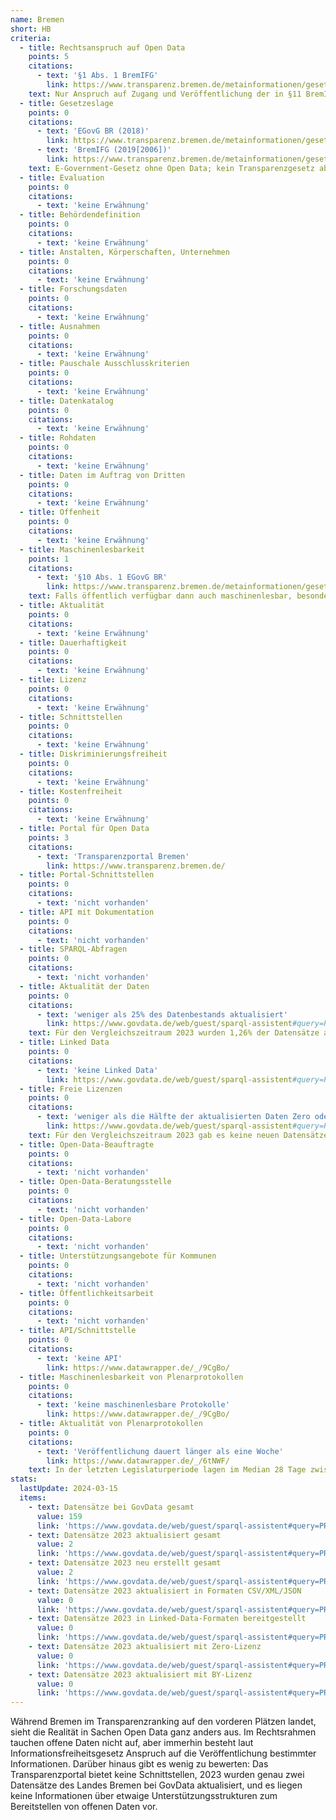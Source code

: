 ```yaml
---
name: Bremen
short: HB
criteria:
  - title: Rechtsanspruch auf Open Data
    points: 5
    citations:
      - text: '§1 Abs. 1 BremIFG'
        link: https://www.transparenz.bremen.de/metainformationen/gesetz-ueber-die-freiheit-des-zugangs-zu-informationen-fuer-das-land-bremen-bremer-informationsfreiheitsgesetz-bremifg-vom-16-mai-2006-127977?asl=bremen203_tpgesetz.c.55340.de&template=20_gp_ifg_meta_detail_d#jlr-IFGBRV2P1
    text: Nur Anspruch auf Zugang und Veröffentlichung der in §11 BremIFG genannten Informationen
  - title: Gesetzeslage
    points: 0
    citations:
      - text: 'EGovG BR (2018)'
        link: https://www.transparenz.bremen.de/metainformationen/gesetz-zur-foerderung-der-elektronischen-verwaltung-in-bremen-vom-20-maerz-2018-112242
      - text: 'BremIFG (2019[2006])'
        link: https://www.transparenz.bremen.de/metainformationen/gesetz-ueber-die-freiheit-des-zugangs-zu-informationen-fuer-das-land-bremen-bremer-informationsfreiheitsgesetz-bremifg-vom-16-mai-2006-127977     
    text: E-Government-Gesetz ohne Open Data; kein Transparenzgesetz aber IFG mit bestimmten veröffentlichungspflichtigen Informationen 
  - title: Evaluation
    points: 0
    citations:
      - text: 'keine Erwähnung'
  - title: Behördendefinition
    points: 0
    citations:
      - text: 'keine Erwähnung'
  - title: Anstalten, Körperschaften, Unternehmen
    points: 0
    citations:
      - text: 'keine Erwähnung'
  - title: Forschungsdaten
    points: 0
    citations:
      - text: 'keine Erwähnung'
  - title: Ausnahmen
    points: 0
    citations:
      - text: 'keine Erwähnung'
  - title: Pauschale Ausschlusskriterien
    points: 0
    citations:
      - text: 'keine Erwähnung'
  - title: Datenkatalog
    points: 0
    citations:
      - text: 'keine Erwähnung'
  - title: Rohdaten
    points: 0
    citations:
      - text: 'keine Erwähnung'
  - title: Daten im Auftrag von Dritten
    points: 0
    citations:
      - text: 'keine Erwähnung'
  - title: Offenheit
    points: 0
    citations:
      - text: 'keine Erwähnung'
  - title: Maschinenlesbarkeit
    points: 1
    citations:
      - text: '§10 Abs. 1 EGovG BR'
        link: https://www.transparenz.bremen.de/metainformationen/gesetz-zur-foerderung-der-elektronischen-verwaltung-in-bremen-vom-20-maerz-2018-112242?asl=bremen203_tpgesetz.c.55340.de&template=20_gp_ifg_meta_detail_d#jlr-EGovGBRpP10
    text: Falls öffentlich verfügbar dann auch maschinenlesbar, besonders falls es ein Weiterverwendungsinteresse gibt (DNG)
  - title: Aktualität
    points: 0
    citations:
      - text: 'keine Erwähnung'
  - title: Dauerhaftigkeit
    points: 0
    citations:
      - text: 'keine Erwähnung'
  - title: Lizenz
    points: 0
    citations:
      - text: 'keine Erwähnung'
  - title: Schnittstellen
    points: 0
    citations:
      - text: 'keine Erwähnung'
  - title: Diskriminierungsfreiheit
    points: 0
    citations:
      - text: 'keine Erwähnung'
  - title: Kostenfreiheit
    points: 0
    citations:
      - text: 'keine Erwähnung'
  - title: Portal für Open Data
    points: 3
    citations:
      - text: 'Transparenzportal Bremen'
        link: https://www.transparenz.bremen.de/
  - title: Portal-Schnittstellen
    points: 0
    citations:
      - text: 'nicht vorhanden'
  - title: API mit Dokumentation
    points: 0
    citations:
      - text: 'nicht vorhanden'
  - title: SPARQL-Abfragen
    points: 0
    citations:
      - text: 'nicht vorhanden'
  - title: Aktualität der Daten
    points: 0
    citations:
      - text: 'weniger als 25% des Datenbestands aktualisiert'
        link: https://www.govdata.de/web/guest/sparql-assistent#query=PREFIX%20rdf%3A%20%3Chttp%3A%2F%2Fwww.w3.org%2F1999%2F02%2F22-rdf-syntax-ns%23%3E%0APREFIX%20rdfs%3A%20%3Chttp%3A%2F%2Fwww.w3.org%2F2000%2F01%2Frdf-schema%23%3E%0APREFIX%20dct%3A%20%3Chttp%3A%2F%2Fpurl.org%2Fdc%2Fterms%2F%3E%0APREFIX%20dcat%3A%20%3Chttp%3A%2F%2Fwww.w3.org%2Fns%2Fdcat%23%3E%0APREFIX%20contributor%3A%20%3Chttp%3A%2F%2Fdcat-ap.de%2Fdef%2Fcontributors%2F%3E%0A%0A%20SELECT%20%0A%20%20(COUNT(DISTINCT%20%3Fdataset)%20AS%20%3Ftotal_datasets)%0A%0A%20%20WHERE%20%7B%0A%20%20%20%20%3Fdataset%20a%20dcat%3ADataset%20.%0A%20%20%20%20%3Fdataset%20%3FcontributorIDpredicate%20contributor%3AtransparenzportalBremen%20.%0A%20%20%20%20%3Fdataset%20dct%3Amodified%20%3Fmodified%20.%0A%20%20%20%20FILTER(YEAR(%3Fmodified)%20%3D%202023)%20.%0A%0A%20%7D&endpoint=https%3A%2F%2Fwww.govdata.de%2Fsparql&requestMethod=GET&tabTitle=Query&headers=%7B%7D&contentTypeConstruct=text%2Fturtle%2C*%2F*%3Bq%3D0.9&contentTypeSelect=application%2Fsparql-results%2Bjson%2C*%2F*%3Bq%3D0.9&outputFormat=table
    text: Für den Vergleichszeitraum 2023 wurden 1,26% der Datensätze auf das Gesamtdatenvorkommen bezogen neu erstellt oder aktualisiert
  - title: Linked Data
    points: 0
    citations:
      - text: 'keine Linked Data'
        link: https://www.govdata.de/web/guest/sparql-assistent#query=PREFIX%20rdf%3A%20%3Chttp%3A%2F%2Fwww.w3.org%2F1999%2F02%2F22-rdf-syntax-ns%23%3E%0APREFIX%20rdfs%3A%20%3Chttp%3A%2F%2Fwww.w3.org%2F2000%2F01%2Frdf-schema%23%3E%0APREFIX%20dct%3A%20%3Chttp%3A%2F%2Fpurl.org%2Fdc%2Fterms%2F%3E%0APREFIX%20dcat%3A%20%3Chttp%3A%2F%2Fwww.w3.org%2Fns%2Fdcat%23%3E%0APREFIX%20contributor%3A%20%3Chttp%3A%2F%2Fdcat-ap.de%2Fdef%2Fcontributors%2F%3E%0A%0A%20SELECT%20%0A%20%20(COUNT(DISTINCT%20%3Fdataset)%20AS%20%3Ftotal_datasets)%0A%20%20(COUNT(DISTINCT%20%3FdatasetWithLD)%20AS%20%3FdatasetsWithLD)%0A%0A%0A%20%20WHERE%20%7B%0A%20%20%20%20%3Fdataset%20a%20dcat%3ADataset%20.%0A%20%20%20%20%3Fdataset%20%3FcontributorIDpredicate%20contributor%3AtransparenzportalBremen%20.%0A%20%20%20%20%3Fdataset%20dct%3Amodified%20%3Fmodified%20.%0A%20%20%20%20FILTER(YEAR(%3Fmodified)%20%3D%202023)%20.%0A%0A%20%20%20OPTIONAL%20%7B%0A%20%20%20%20%20%20%3Fdataset%20dcat%3Adistribution%20%3Fdistribution1%20.%0A%20%20%20%20%20%20%3Fdistribution1%20dct%3Aformat%20%3Fformat%20.%0A%20%20%20%20FILTER((CONTAINS(LCASE(STR(%3Fformat))%2C%20%22rdf%22))%20%7C%7C%20(CONTAINS(LCASE(STR(%3Fformat))%2C%20%22turtle%22))%20%7C%7C%20(CONTAINS(LCASE(STR(%3Fformat))%2C%20%22n3%22)%7C%7C%20(CONTAINS(LCASE(STR(%3Fformat))%2C%20%22jsonld%22))))%0A%20%20%20%20%20%20BIND(%3Fdataset%20AS%20%3FdatasetWithLD)%0A%20%20%20%20%7D%0A%20%7D&endpoint=https%3A%2F%2Fwww.govdata.de%2Fsparql&requestMethod=GET&tabTitle=Query&headers=%7B%7D&contentTypeConstruct=text%2Fturtle%2C*%2F*%3Bq%3D0.9&contentTypeSelect=application%2Fsparql-results%2Bjson%2C*%2F*%3Bq%3D0.9&outputFormat=table
  - title: Freie Lizenzen
    points: 0
    citations:
      - text: 'weniger als die Hälfte der aktualisierten Daten Zero oder BY-lizensiert'
        link: https://www.govdata.de/web/guest/sparql-assistent#query=PREFIX%20rdf%3A%20%3Chttp%3A%2F%2Fwww.w3.org%2F1999%2F02%2F22-rdf-syntax-ns%23%3E%0APREFIX%20rdfs%3A%20%3Chttp%3A%2F%2Fwww.w3.org%2F2000%2F01%2Frdf-schema%23%3E%0APREFIX%20dct%3A%20%3Chttp%3A%2F%2Fpurl.org%2Fdc%2Fterms%2F%3E%0APREFIX%20dcat%3A%20%3Chttp%3A%2F%2Fwww.w3.org%2Fns%2Fdcat%23%3E%0APREFIX%20contributor%3A%20%3Chttp%3A%2F%2Fdcat-ap.de%2Fdef%2Fcontributors%2F%3E%0A%0A%20SELECT%20%0A%20%20(COUNT(DISTINCT%20%3Fdataset)%20AS%20%3Ftotal_datasets)%0A%20%20(COUNT(DISTINCT%20%3FdatasetWithZeroLicense)%20AS%20%3FdatasetsWithZeroLicense)%0A%20%20(COUNT(DISTINCT%20%3FdatasetWithByLicense)%20AS%20%3FdatasetsWithByLicense)%0A%20%20WHERE%20%7B%0A%20%20%20%20%3Fdataset%20a%20dcat%3ADataset%20.%0A%20%20%20%20%3Fdataset%20%3FcontributorIDpredicate%20contributor%3AtransparenzportalBremen%20.%0A%20%20%20%20%3Fdataset%20dct%3Amodified%20%3Fmodified%20.%0A%20%20%20%20FILTER(YEAR(%3Fmodified)%20%3D%202023)%20.%0A%0A%20%20%20%20OPTIONAL%20%7B%0A%20%20%20%20%20%20%3Fdataset%20dcat%3Adistribution%20%3Fdistribution2%20.%0A%20%20%20%20%20%20%3Fdistribution2%20dct%3Alicense%20%3Flicense%20.%0A%20%20%20%20%20%20FILTER(CONTAINS(LCASE(STR(%3Flicense))%2C%20%22zero%22))%0A%20%20%20%20%20%20BIND(%3Fdataset%20AS%20%3FdatasetWithZeroLicense)%0A%20%20%20%20%7D%0A%20%20OPTIONAL%20%7B%0A%20%20%20%20%20%20%3Fdataset%20dcat%3Adistribution%20%3Fdistribution2%20.%0A%20%20%20%20%20%20%3Fdistribution2%20dct%3Alicense%20%3Flicense%20.%0A%20%20%20%20%20%20FILTER(CONTAINS(LCASE(STR(%3Flicense))%2C%20%22by%22))%0A%20%20%20%20%20%20BIND(%3Fdataset%20AS%20%3FdatasetWithByLicense)%0A%20%20%20%20%7D%0A%20%7D&endpoint=https%3A%2F%2Fwww.govdata.de%2Fsparql&requestMethod=GET&tabTitle=Query&headers=%7B%7D&contentTypeConstruct=text%2Fturtle%2C*%2F*%3Bq%3D0.9&contentTypeSelect=application%2Fsparql-results%2Bjson%2C*%2F*%3Bq%3D0.9&outputFormat=table
    text: Für den Vergleichszeitraum 2023 gab es keine neuen Datensätze mit Zero oder BY-Lizenz
  - title: Open-Data-Beauftragte
    points: 0
    citations:
      - text: 'nicht vorhanden'
  - title: Open-Data-Beratungsstelle
    points: 0
    citations:
      - text: 'nicht vorhanden'
  - title: Open-Data-Labore
    points: 0
    citations:
      - text: 'nicht vorhanden'
  - title: Unterstützungsangebote für Kommunen
    points: 0
    citations:
      - text: 'nicht vorhanden'
  - title: Öffentlichkeitsarbeit
    points: 0
    citations:
      - text: 'nicht vorhanden'
  - title: API/Schnittstelle
    points: 0
    citations:
      - text: 'keine API'
        link: https://www.datawrapper.de/_/9CgBo/
  - title: Maschinenlesbarkeit von Plenarprotokollen
    points: 0
    citations:
      - text: 'keine maschinenlesbare Protokolle'
        link: https://www.datawrapper.de/_/9CgBo/
  - title: Aktualität von Plenarprotokollen
    points: 0
    citations:
      - text: 'Veröffentlichung dauert länger als eine Woche'
        link: https://www.datawrapper.de/_/6tNWF/
    text: In der letzten Legislaturperiode lagen im Median 28 Tage zwischen Sitzung und Veröffentlichung.
stats:
  lastUpdate: 2024-03-15
  items:
    - text: Datensätze bei GovData gesamt
      value: 159
      link: 'https://www.govdata.de/web/guest/sparql-assistent#query=PREFIX%20rdf%3A%20%3Chttp%3A%2F%2Fwww.w3.org%2F1999%2F02%2F22-rdf-syntax-ns%23%3E%0APREFIX%20rdfs%3A%20%3Chttp%3A%2F%2Fwww.w3.org%2F2000%2F01%2Frdf-schema%23%3E%0APREFIX%20dct%3A%20%3Chttp%3A%2F%2Fpurl.org%2Fdc%2Fterms%2F%3E%0APREFIX%20dcat%3A%20%3Chttp%3A%2F%2Fwww.w3.org%2Fns%2Fdcat%23%3E%0APREFIX%20foaf%3A%20%3Chttp%3A%2F%2Fxmlns.com%2Ffoaf%2F0.1%2F%3E%0APREFIX%20contributor%3A%20%3Chttp%3A%2F%2Fdcat-ap.de%2Fdef%2Fcontributors%2F%3E%0A%0ASELECT%20%0A%20%20(COUNT(DISTINCT%20%3Fdataset)%20AS%20%3Ftotal_datasets)%0A%20%20(COUNT(DISTINCT%20%3Fname)%20AS%20%3Ftotal_unique_publishers)%0AWHERE%20%7B%0A%20%20%3Fdataset%20a%20dcat%3ADataset%20.%0A%20%20%3Fdataset%20dct%3Apublisher%20%3Fpublisher%20.%0A%20%20%3Fpublisher%20foaf%3Aname%20%3Fname%20.%0A%20%20%3Fdataset%20%3FcontributorIDpredicate%20contributor%3AtransparenzportalBremen%20.%0A%7D%0A&endpoint=https%3A%2F%2Fwww.govdata.de%2Fsparql&requestMethod=GET&tabTitle=Query&headers=%7B%7D&contentTypeConstruct=text%2Fturtle%2C*%2F*%3Bq%3D0.9&contentTypeSelect=application%2Fsparql-results%2Bjson%2C*%2F*%3Bq%3D0.9&outputFormat=table'
    - text: Datensätze 2023 aktualisiert gesamt
      value: 2
      link: 'https://www.govdata.de/web/guest/sparql-assistent#query=PREFIX%20rdf%3A%20%3Chttp%3A%2F%2Fwww.w3.org%2F1999%2F02%2F22-rdf-syntax-ns%23%3E%0APREFIX%20rdfs%3A%20%3Chttp%3A%2F%2Fwww.w3.org%2F2000%2F01%2Frdf-schema%23%3E%0APREFIX%20dct%3A%20%3Chttp%3A%2F%2Fpurl.org%2Fdc%2Fterms%2F%3E%0APREFIX%20dcat%3A%20%3Chttp%3A%2F%2Fwww.w3.org%2Fns%2Fdcat%23%3E%0APREFIX%20contributor%3A%20%3Chttp%3A%2F%2Fdcat-ap.de%2Fdef%2Fcontributors%2F%3E%0A%0A%20SELECT%20%0A%20%20(COUNT(DISTINCT%20%3Fdataset)%20AS%20%3Ftotal_datasets)%0A%0A%20%20WHERE%20%7B%0A%20%20%20%20%3Fdataset%20a%20dcat%3ADataset%20.%0A%20%20%20%20%3Fdataset%20%3FcontributorIDpredicate%20contributor%3AtransparenzportalBremen%20.%0A%20%20%20%20%3Fdataset%20dct%3Amodified%20%3Fmodified%20.%0A%20%20%20%20FILTER(YEAR(%3Fmodified)%20%3D%202023)%20.%0A%0A%20%7D&endpoint=https%3A%2F%2Fwww.govdata.de%2Fsparql&requestMethod=GET&tabTitle=Query&headers=%7B%7D&contentTypeConstruct=text%2Fturtle%2C*%2F*%3Bq%3D0.9&contentTypeSelect=application%2Fsparql-results%2Bjson%2C*%2F*%3Bq%3D0.9&outputFormat=table'
    - text: Datensätze 2023 neu erstellt gesamt
      value: 2
      link: 'https://www.govdata.de/web/guest/sparql-assistent#query=PREFIX%20rdf%3A%20%3Chttp%3A%2F%2Fwww.w3.org%2F1999%2F02%2F22-rdf-syntax-ns%23%3E%0APREFIX%20rdfs%3A%20%3Chttp%3A%2F%2Fwww.w3.org%2F2000%2F01%2Frdf-schema%23%3E%0APREFIX%20dct%3A%20%3Chttp%3A%2F%2Fpurl.org%2Fdc%2Fterms%2F%3E%0APREFIX%20dcat%3A%20%3Chttp%3A%2F%2Fwww.w3.org%2Fns%2Fdcat%23%3E%0APREFIX%20contributor%3A%20%3Chttp%3A%2F%2Fdcat-ap.de%2Fdef%2Fcontributors%2F%3E%0A%0A%20SELECT%20%0A%20%20(COUNT(DISTINCT%20%3Fdataset)%20AS%20%3Ftotal_datasets)%0A%20%20(COUNT(DISTINCT%20%3FdatasetWithSpecificFormat)%20AS%20%3FdatasetsWithFormat)%0A%20%20(COUNT(DISTINCT%20%3FdatasetWithSpecificLicense)%20AS%20%3FdatasetsWithLicense)%0A%20%20WHERE%20%7B%0A%20%20%20%20%3Fdataset%20a%20dcat%3ADataset%20.%0A%20%20%20%20%3Fdataset%20%3FcontributorIDpredicate%20contributor%3AtransparenzportalBremen%20.%0A%20%20%20%20%3Fdataset%20dct%3Aissued%20%3Fissued%20.%0A%20%20%20%20FILTER(YEAR(%3Fissued)%20%3D%202023)%20.%0A%0A%20%20%20%20OPTIONAL%20%7B%0A%20%20%20%20%20%20%3Fdataset%20dcat%3Adistribution%20%3Fdistribution1%20.%0A%20%20%20%20%20%20%3Fdistribution1%20dct%3Aformat%20%3Fformat%20.%0A%20%20%20%20%20%20FILTER(CONTAINS(LCASE(STR(%3Fformat))%2C%20%22rdf%22))%0A%20%20%20%20%20%20BIND(%3Fdataset%20AS%20%3FdatasetWithSpecificFormat)%0A%20%20%20%20%7D%0A%0A%20%20%20%20OPTIONAL%20%7B%0A%20%20%20%20%20%20%3Fdataset%20dcat%3Adistribution%20%3Fdistribution2%20.%0A%20%20%20%20%20%20%3Fdistribution2%20dct%3Alicense%20%3Flicense%20.%0A%20%20%20%20%20%20FILTER(CONTAINS(LCASE(STR(%3Flicense))%2C%20%22zero-2%22))%0A%20%20%20%20%20%20BIND(%3Fdataset%20AS%20%3FdatasetWithSpecificLicense)%0A%20%20%20%20%7D%0A%20%7D&endpoint=https%3A%2F%2Fwww.govdata.de%2Fsparql&requestMethod=GET&tabTitle=Query&headers=%7B%7D&contentTypeConstruct=text%2Fturtle%2C*%2F*%3Bq%3D0.9&contentTypeSelect=application%2Fsparql-results%2Bjson%2C*%2F*%3Bq%3D0.9&outputFormat=table'
    - text: Datensätze 2023 aktualisiert in Formaten CSV/XML/JSON
      value: 0
      link: 'https://www.govdata.de/web/guest/sparql-assistent#query=PREFIX%20rdf%3A%20%3Chttp%3A%2F%2Fwww.w3.org%2F1999%2F02%2F22-rdf-syntax-ns%23%3E%0APREFIX%20rdfs%3A%20%3Chttp%3A%2F%2Fwww.w3.org%2F2000%2F01%2Frdf-schema%23%3E%0APREFIX%20dct%3A%20%3Chttp%3A%2F%2Fpurl.org%2Fdc%2Fterms%2F%3E%0APREFIX%20dcat%3A%20%3Chttp%3A%2F%2Fwww.w3.org%2Fns%2Fdcat%23%3E%0APREFIX%20contributor%3A%20%3Chttp%3A%2F%2Fdcat-ap.de%2Fdef%2Fcontributors%2F%3E%0A%0A%20SELECT%20%0A%20%20(COUNT(DISTINCT%20%3Fdataset)%20AS%20%3Ftotal_datasets)%0A%20%20(COUNT(DISTINCT%20%3FdatasetWithPDF)%20AS%20%3FdatasetsWithPDF)%0A%20%20(COUNT(DISTINCT%20%3FdatasetWithXLS)%20AS%20%3FdatasetsWithXLS)%0A%20%20(COUNT(DISTINCT%20%3FdatasetWithCSVXMLJSON)%20AS%20%3FdatasetsWithCSVXMLJSON)%0A%20%20(COUNT(DISTINCT%20%3FdatasetWithLD)%20AS%20%3FdatasetsWithLD)%0A%0A%0A%20%20WHERE%20%7B%0A%20%20%20%20%3Fdataset%20a%20dcat%3ADataset%20.%0A%20%20%20%20%3Fdataset%20%3FcontributorIDpredicate%20contributor%3AtransparenzportalBremen%20.%0A%20%20%20%20%3Fdataset%20dct%3Amodified%20%3Fmodified%20.%0A%20%20%20%20FILTER(YEAR(%3Fmodified)%20%3D%202023)%20.%0A%0A%20%20%20%20OPTIONAL%20%7B%0A%20%20%20%20%20%20%3Fdataset%20dcat%3Adistribution%20%3Fdistribution1%20.%0A%20%20%20%20%20%20%3Fdistribution1%20dct%3Aformat%20%3Fformat%20.%0A%20%20%20%20%20%20FILTER(CONTAINS(LCASE(STR(%3Fformat))%2C%20%22pdf%22))%0A%20%20%20%20%20%20BIND(%3Fdataset%20AS%20%3FdatasetWithPDF)%0A%20%20%20%20%7D%0A%20%20%20%20OPTIONAL%20%7B%0A%20%20%20%20%20%20%3Fdataset%20dcat%3Adistribution%20%3Fdistribution1%20.%0A%20%20%20%20%20%20%3Fdistribution1%20dct%3Aformat%20%3Fformat%20.%0A%20%20%20%20%20%20FILTER(CONTAINS(LCASE(STR(%3Fformat))%2C%20%22xls%22))%0A%20%20%20%20%20%20BIND(%3Fdataset%20AS%20%3FdatasetWithXLS)%0A%20%20%20%20%7D%0A%20%20%20%20OPTIONAL%20%7B%0A%20%20%20%20%20%20%3Fdataset%20dcat%3Adistribution%20%3Fdistribution1%20.%0A%20%20%20%20%20%20%3Fdistribution1%20dct%3Aformat%20%3Fformat%20.%0A%20%20%20%20%20%20FILTER(CONTAINS(LCASE(STR(%3Fformat))%2C%20%22csv%22)%7C%7C%20CONTAINS(LCASE(STR(%3Fformat))%2C%20%22xml%22)%20%7C%7C%20CONTAINS(LCASE(STR(%3Fformat))%2C%20%22json%22))%0A%20%20%20%20%20%20BIND(%3Fdataset%20AS%20%3FdatasetWithCSVXMLJSON)%0A%20%20%20%20%7D%0A%20%20%20OPTIONAL%20%7B%0A%20%20%20%20%20%20%3Fdataset%20dcat%3Adistribution%20%3Fdistribution1%20.%0A%20%20%20%20%20%20%3Fdistribution1%20dct%3Aformat%20%3Fformat%20.%0A%20%20%20%20FILTER((CONTAINS(LCASE(STR(%3Fformat))%2C%20%22rdf%22))%20%7C%7C%20(CONTAINS(LCASE(STR(%3Fformat))%2C%20%22turtle%22))%20%7C%7C%20(CONTAINS(LCASE(STR(%3Fformat))%2C%20%22n3%22)%7C%7C%20(CONTAINS(LCASE(STR(%3Fformat))%2C%20%22jsonld%22))))%0A%20%20%20%20%20%20BIND(%3Fdataset%20AS%20%3FdatasetWithLD)%0A%20%20%20%20%7D%0A%20%7D&endpoint=https%3A%2F%2Fwww.govdata.de%2Fsparql&requestMethod=GET&tabTitle=Query&headers=%7B%7D&contentTypeConstruct=text%2Fturtle%2C*%2F*%3Bq%3D0.9&contentTypeSelect=application%2Fsparql-results%2Bjson%2C*%2F*%3Bq%3D0.9&outputFormat=table'
    - text: Datensätze 2023 in Linked-Data-Formaten bereitgestellt
      value: 0
      link: 'https://www.govdata.de/web/guest/sparql-assistent#query=PREFIX%20rdf%3A%20%3Chttp%3A%2F%2Fwww.w3.org%2F1999%2F02%2F22-rdf-syntax-ns%23%3E%0APREFIX%20rdfs%3A%20%3Chttp%3A%2F%2Fwww.w3.org%2F2000%2F01%2Frdf-schema%23%3E%0APREFIX%20dct%3A%20%3Chttp%3A%2F%2Fpurl.org%2Fdc%2Fterms%2F%3E%0APREFIX%20dcat%3A%20%3Chttp%3A%2F%2Fwww.w3.org%2Fns%2Fdcat%23%3E%0APREFIX%20contributor%3A%20%3Chttp%3A%2F%2Fdcat-ap.de%2Fdef%2Fcontributors%2F%3E%0A%0A%20SELECT%20%0A%20%20(COUNT(DISTINCT%20%3Fdataset)%20AS%20%3Ftotal_datasets)%0A%20%20(COUNT(DISTINCT%20%3FdatasetWithLD)%20AS%20%3FdatasetsWithLD)%0A%0A%0A%20%20WHERE%20%7B%0A%20%20%20%20%3Fdataset%20a%20dcat%3ADataset%20.%0A%20%20%20%20%3Fdataset%20%3FcontributorIDpredicate%20contributor%3AtransparenzportalBremen%20.%0A%20%20%20%20%3Fdataset%20dct%3Amodified%20%3Fmodified%20.%0A%20%20%20%20FILTER(YEAR(%3Fmodified)%20%3D%202023)%20.%0A%0A%20%20%20OPTIONAL%20%7B%0A%20%20%20%20%20%20%3Fdataset%20dcat%3Adistribution%20%3Fdistribution1%20.%0A%20%20%20%20%20%20%3Fdistribution1%20dct%3Aformat%20%3Fformat%20.%0A%20%20%20%20FILTER((CONTAINS(LCASE(STR(%3Fformat))%2C%20%22rdf%22))%20%7C%7C%20(CONTAINS(LCASE(STR(%3Fformat))%2C%20%22turtle%22))%20%7C%7C%20(CONTAINS(LCASE(STR(%3Fformat))%2C%20%22n3%22)%7C%7C%20(CONTAINS(LCASE(STR(%3Fformat))%2C%20%22jsonld%22))))%0A%20%20%20%20%20%20BIND(%3Fdataset%20AS%20%3FdatasetWithLD)%0A%20%20%20%20%7D%0A%20%7D&endpoint=https%3A%2F%2Fwww.govdata.de%2Fsparql&requestMethod=GET&tabTitle=Query&headers=%7B%7D&contentTypeConstruct=text%2Fturtle%2C*%2F*%3Bq%3D0.9&contentTypeSelect=application%2Fsparql-results%2Bjson%2C*%2F*%3Bq%3D0.9&outputFormat=table'
    - text: Datensätze 2023 aktualisiert mit Zero-Lizenz
      value: 0
      link: 'https://www.govdata.de/web/guest/sparql-assistent#query=PREFIX%20rdf%3A%20%3Chttp%3A%2F%2Fwww.w3.org%2F1999%2F02%2F22-rdf-syntax-ns%23%3E%0APREFIX%20rdfs%3A%20%3Chttp%3A%2F%2Fwww.w3.org%2F2000%2F01%2Frdf-schema%23%3E%0APREFIX%20dct%3A%20%3Chttp%3A%2F%2Fpurl.org%2Fdc%2Fterms%2F%3E%0APREFIX%20dcat%3A%20%3Chttp%3A%2F%2Fwww.w3.org%2Fns%2Fdcat%23%3E%0APREFIX%20contributor%3A%20%3Chttp%3A%2F%2Fdcat-ap.de%2Fdef%2Fcontributors%2F%3E%0A%0A%20SELECT%20%0A%20%20(COUNT(DISTINCT%20%3Fdataset)%20AS%20%3Ftotal_datasets)%0A%20%20(COUNT(DISTINCT%20%3FdatasetWithZeroLicense)%20AS%20%3FdatasetsWithZeroLicense)%0A%20%20(COUNT(DISTINCT%20%3FdatasetWithByLicense)%20AS%20%3FdatasetsWithByLicense)%0A%20%20WHERE%20%7B%0A%20%20%20%20%3Fdataset%20a%20dcat%3ADataset%20.%0A%20%20%20%20%3Fdataset%20%3FcontributorIDpredicate%20contributor%3AtransparenzportalBremen%20.%0A%20%20%20%20%3Fdataset%20dct%3Amodified%20%3Fmodified%20.%0A%20%20%20%20FILTER(YEAR(%3Fmodified)%20%3D%202023)%20.%0A%0A%20%20%20%20OPTIONAL%20%7B%0A%20%20%20%20%20%20%3Fdataset%20dcat%3Adistribution%20%3Fdistribution2%20.%0A%20%20%20%20%20%20%3Fdistribution2%20dct%3Alicense%20%3Flicense%20.%0A%20%20%20%20%20%20FILTER(CONTAINS(LCASE(STR(%3Flicense))%2C%20%22zero%22))%0A%20%20%20%20%20%20BIND(%3Fdataset%20AS%20%3FdatasetWithZeroLicense)%0A%20%20%20%20%7D%0A%20%20OPTIONAL%20%7B%0A%20%20%20%20%20%20%3Fdataset%20dcat%3Adistribution%20%3Fdistribution2%20.%0A%20%20%20%20%20%20%3Fdistribution2%20dct%3Alicense%20%3Flicense%20.%0A%20%20%20%20%20%20FILTER(CONTAINS(LCASE(STR(%3Flicense))%2C%20%22by%22))%0A%20%20%20%20%20%20BIND(%3Fdataset%20AS%20%3FdatasetWithByLicense)%0A%20%20%20%20%7D%0A%20%7D&endpoint=https%3A%2F%2Fwww.govdata.de%2Fsparql&requestMethod=GET&tabTitle=Query&headers=%7B%7D&contentTypeConstruct=text%2Fturtle%2C*%2F*%3Bq%3D0.9&contentTypeSelect=application%2Fsparql-results%2Bjson%2C*%2F*%3Bq%3D0.9&outputFormat=table'
    - text: Datensätze 2023 aktualisiert mit BY-Lizenz
      value: 0
      link: 'https://www.govdata.de/web/guest/sparql-assistent#query=PREFIX%20rdf%3A%20%3Chttp%3A%2F%2Fwww.w3.org%2F1999%2F02%2F22-rdf-syntax-ns%23%3E%0APREFIX%20rdfs%3A%20%3Chttp%3A%2F%2Fwww.w3.org%2F2000%2F01%2Frdf-schema%23%3E%0APREFIX%20dct%3A%20%3Chttp%3A%2F%2Fpurl.org%2Fdc%2Fterms%2F%3E%0APREFIX%20dcat%3A%20%3Chttp%3A%2F%2Fwww.w3.org%2Fns%2Fdcat%23%3E%0APREFIX%20contributor%3A%20%3Chttp%3A%2F%2Fdcat-ap.de%2Fdef%2Fcontributors%2F%3E%0A%0A%20SELECT%20%0A%20%20(COUNT(DISTINCT%20%3Fdataset)%20AS%20%3Ftotal_datasets)%0A%20%20(COUNT(DISTINCT%20%3FdatasetWithZeroLicense)%20AS%20%3FdatasetsWithZeroLicense)%0A%20%20(COUNT(DISTINCT%20%3FdatasetWithByLicense)%20AS%20%3FdatasetsWithByLicense)%0A%20%20WHERE%20%7B%0A%20%20%20%20%3Fdataset%20a%20dcat%3ADataset%20.%0A%20%20%20%20%3Fdataset%20%3FcontributorIDpredicate%20contributor%3AtransparenzportalBremen%20.%0A%20%20%20%20%3Fdataset%20dct%3Amodified%20%3Fmodified%20.%0A%20%20%20%20FILTER(YEAR(%3Fmodified)%20%3D%202023)%20.%0A%0A%20%20%20%20OPTIONAL%20%7B%0A%20%20%20%20%20%20%3Fdataset%20dcat%3Adistribution%20%3Fdistribution2%20.%0A%20%20%20%20%20%20%3Fdistribution2%20dct%3Alicense%20%3Flicense%20.%0A%20%20%20%20%20%20FILTER(CONTAINS(LCASE(STR(%3Flicense))%2C%20%22zero%22))%0A%20%20%20%20%20%20BIND(%3Fdataset%20AS%20%3FdatasetWithZeroLicense)%0A%20%20%20%20%7D%0A%20%20OPTIONAL%20%7B%0A%20%20%20%20%20%20%3Fdataset%20dcat%3Adistribution%20%3Fdistribution2%20.%0A%20%20%20%20%20%20%3Fdistribution2%20dct%3Alicense%20%3Flicense%20.%0A%20%20%20%20%20%20FILTER(CONTAINS(LCASE(STR(%3Flicense))%2C%20%22by%22))%0A%20%20%20%20%20%20BIND(%3Fdataset%20AS%20%3FdatasetWithByLicense)%0A%20%20%20%20%7D%0A%20%7D&endpoint=https%3A%2F%2Fwww.govdata.de%2Fsparql&requestMethod=GET&tabTitle=Query&headers=%7B%7D&contentTypeConstruct=text%2Fturtle%2C*%2F*%3Bq%3D0.9&contentTypeSelect=application%2Fsparql-results%2Bjson%2C*%2F*%3Bq%3D0.9&outputFormat=table'
---
```

Während Bremen im Transparenzranking auf den vorderen Plätzen landet, sieht die Realität in Sachen Open Data ganz anders aus. Im Rechtsrahmen tauchen offene Daten nicht auf, aber immerhin besteht laut Informationsfreiheitsgesetz Anspruch auf die Veröffentlichung bestimmter Informationen. 
Darüber hinaus gibt es wenig zu bewerten: Das Transparenzportal bietet keine Schnittstellen, 2023 wurden genau zwei 
Datensätze des Landes Bremen bei GovData aktualisiert, und es liegen keine Informationen über etwaige Unterstützungsstrukturen zum Bereitstellen von offenen Daten vor.
